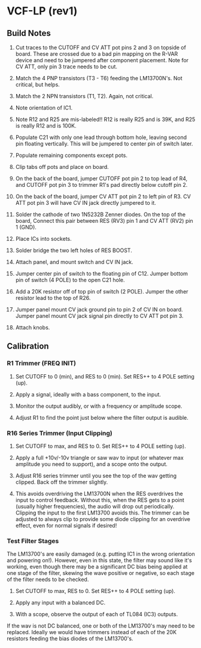 # VCF-LP (rev1)

## Build Notes

1. Cut traces to the CUTOFF and CV ATT pot pins 2 and 3 on topside of board. These are crossed due to a bad pin mapping on the R-VAR device and need to be jumpered after component placement. Note for CV ATT, only pin 3 trace needs to be cut.

2. Match the 4 PNP transistors (T3 - T6) feeding the LM13700N's. Not critical, but helps.

3. Match the 2 NPN transistors (T1, T2). Again, not critical.

4. Note orientation of IC1.

5. Note R12 and R25 are mis-labeled!! R12 is really R25 and is 39K, and R25 is really R12 and is 100K.

6. Populate C21 with only one lead through bottom hole, leaving second pin floating vertically. This will be jumpered to center pin of switch later.

7. Populate remaining components except pots.

8. Clip tabs off pots and place on board.

9. On the back of the board, jumper CUTOFF pot pin 2 to top lead of R4, and CUTOFF pot pin 3 to trimmer R1's pad directly below cutoff pin 2.

10. On the back of the board, jumper CV ATT pot pin 2 to left pin of R3. CV ATT pot pin 3 will have CV IN jack directly jumpered to it.

11. Solder the cathode of two 1N5232B Zenner diodes. On the top of the board, Connect this pair between RES (RV3) pin 1 and CV ATT (RV2) pin 1 (GND).

12. Place ICs into sockets.

13. Solder bridge the two left holes of RES BOOST.

14. Attach panel, and mount switch and CV IN jack.

15. Jumper center pin of switch to the floating pin of C12. Jumper bottom pin of switch (4 POLE) to the open C21 hole.

16. Add a 20K resistor off of top pin of switch (2 POLE). Jumper the other resistor lead to the top of R26. 

17. Jumper panel mount CV jack ground pin to pin 2 of CV IN on board. Jumper panel mount CV jack signal pin directly to CV ATT pot pin 3.

18. Attach knobs.


## Calibration

### R1 Trimmer (FREQ INIT)

1. Set CUTOFF to 0 (min), and RES to 0 (min). Set RES++ to 4 POLE setting (up).

2. Apply a signal, ideally with a bass component, to the input.

3. Monitor the output audibly, or with a frequency or amplitude scope.

4. Adjust R1 to find the point just below where the filter output is audible.

### R16 Series Trimmer (Input Clipping)
1. Set CUTOFF to max, and RES to 0. Set RES++ to 4 POLE setting (up).

2. Apply a full +10v/-10v triangle or saw wav to input (or whatever max amplitude you need to support), and a scope onto the output.

3. Adjust R16 series trimmer until you see the top of the wav getting clipped. Back off the trimmer slightly.

4. This avoids overdriving the LM13700N when the RES overdrives the input to control feedback. Without this, when the RES gets to a point (usually higher frequencies), the audio will drop out periodically. Clipping the input to the first LM13700 avoids this.  The trimmer can be adjusted to always clip to provide some diode clipping for an overdrive effect, even for normal signals if desired!

### Test Filter Stages

The LM13700's are easily damaged (e.g. putting IC1 in the wrong orientation and powering on!). However, even in this state, the filter may sound like it's working, even though there may be a significant DC bias being applied at one stage of the filter, skewing the wave positive or negative, so each stage of the filter needs to be checked.

1. Set CUTOFF to max, RES to 0. Set RES++ to 4 POLE setting (up).

2. Apply any input with a balanced DC.

3. With a scope, observe the output of each of TL084 (IC3) outputs.

If the wav is not DC balanced, one or both of the LM13700's may need to be replaced. Ideally we would have trimmers instead of each of the 20K resistors feeding the bias diodes of the LM13700's.
